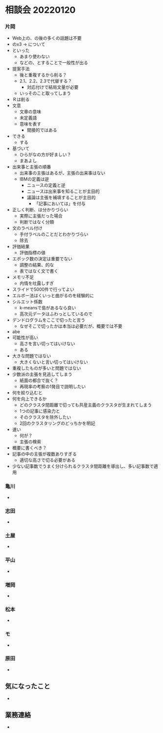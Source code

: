 <!-- tex script for md -->
<script type="text/javascript" async src="https://cdnjs.cloudflare.com/ajax/libs/mathjax/2.7.7/MathJax.js?config=TeX-MML-AM_CHTML">
</script>
<script type="text/x-mathjax-config">
 MathJax.Hub.Config({
 tex2jax: {
 inlineMath: [['$', '$'] ],
 displayMath: [ ['$$','$$'], ["\\[","\\]"] ]
 }
 });
</script>

# 相談会 20220120

### 片岡
- Web上の、の後の多くの話題は不要
- のx3 -> について
- といった
    - あまり使わない
    - などの、とすることで一般性が出る
- 提案手法
    - 後と重複するから削る？
    - 2.1、2.2、2.3で代替する？
        - 対応付けで結局文量が必要
    - いっそのこと取ってしまう
- Ｒは削る
- 文意
    - 文章の意味
    - 未定義語
    - 意味を表す
        - 間接的ではある
- できる
    - する
- 基づいて
    - ひらがなの方が好ましい？
    - まあよし
- 出来事と主張の順番
    - 出来事の主張はあるが、主張の出来事はない
    - IBMの定義は逆
        - ニュースの定義と逆
        - ニュースは出来事を知ることが主目的
        - 議論は主張を補填することが主目的
            - 「記事においては」を付与
- 正しく判断、は分かりづらい
    - 実際に主張だった場合
    - 判断ではなく分類
- 文のラベル付け
    - 手付ラベルのことだとわかりづらい
    - 除去
- 評価結果
    - 評価指標の値
- エポック数の決定は重要でない
    - 調整の結果、的な
    - 表ではなく文で書く
- メモリ不足
    - 内情を吐露しすぎ
- スライドで5000件で行ってよい
- エルボー法はくいっと曲がるのを経験的に
- シルエット係数
    - k-meansで島があるなら良い
    - 高次元データはふわっとしているので
- デンドログラムをここで切ったと言う
    - なぜそこで切ったかは本当は必要だが、概要では不要
- abe
- 可能性が高い
    - 高さを言い切ってはいけない
    - ある
- 大きな問題ではない
    - 大きくないと言い切ってはいけない
- 重複したものが多いと問題ではない
- 少数派の主張を見逃してしまう
    - 紙面の都合で抜く？
    - 再現率の考察の1発目で説明したい
- 何を絞り込むと
- 何を向上できるか
    - どのクラスタ間距離で切っても共産主義のクラスタが生まれてしまう
    - 1つの記事に感染力と
    - そのクラスタを除外したい
    - 2回のクラスタリングのどっちかを明記
- 速い
    - 何が？
    - 主張の検索
- 概要に書くべき？
- 記事の中の主張が複数ありすぎる
    - 適切な高さで切る必要がある
- 少ない記事数でうまく分けられるクラスタ間距離を導出し、多い記事数で適用

### 亀川
- 

### 志田
- 

### 土屋
- 

### 平山
- 

### 増岡
- 

### 松本
- 

### モ
- 

### 原田
- 

## 気になったこと
- 

## 業務連絡
- 

